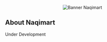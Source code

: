 <p align="center">
    <img alt="Banner Naqimart" src="/images/banner-naqimart.png?raw=true"><br>
</p>

## About Naqimart
Under Development
